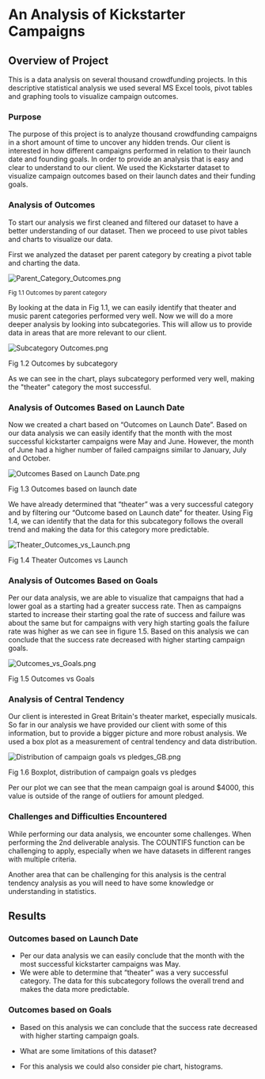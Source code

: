 # An Analysis of Kickstarter Campaigns

## Overview of Project

This is a data analysis on several thousand crowdfunding projects. In this descriptive statistical analysis we used several MS Excel tools, pivot tables and graphing tools to visualize campaign outcomes.

### Purpose

The purpose of this project is to analyze thousand crowdfunding campaigns in a short amount of time to uncover any hidden trends. Our client is interested in how different campaigns performed in relation to their launch date and founding goals. In order to provide an analysis that is easy and clear to understand to our client. We used the Kickstarter dataset to visualize campaign outcomes based on their launch dates and their funding goals.

### Analysis of Outcomes

To start our analysis we first cleaned and filtered our dataset to have a better understanding of our dataset. Then we proceed to use pivot tables and charts to visualize our data. 

First we analyzed the dataset per parent category by creating a pivot table and charting the data.

![Parent_Category_Outcomes.png](charts/Parent%20Category%20Outcomes.png)

<sub>Fig 1.1 Outcomes by parent category
  

By looking at the data in Fig 1.1, we can easily identify that theater and music parent categories performed very well. Now we will do a more deeper analysis by looking into subcategories. This will allow us to provide data in areas that are more relevant to our client.

![Subcategory Outcomes.png](charts/Subcategory%20Outcomes.png)

Fig 1.2 Outcomes by subcategory

As we can see in the chart, plays subcategory performed very well, making the "theater" category the most successful.

### Analysis of Outcomes Based on Launch Date

Now we created a chart based on “Outcomes on Launch Date”. Based on our data analysis we can easily identify that the month with the most successful kickstarter campaigns were May and June. However, the month of June had a higher number of failed campaigns similar to January, July and October.  

![Outcomes Based on Launch Date.png](charts/Outcomes%20Based%20on%20Launch%20Date.png)


Fig 1.3 Outcomes based on launch date

We have already determined that “theater” was a very successful category and by filtering our “Outcome based on Launch date” for theater. Using Fig 1.4, we can identify that the data for this subcategory follows the overall trend and making the data for this category more predictable.

![Theater_Outcomes_vs_Launch.png](resources/Theater_Outcomes_vs_Launch.png)

Fig 1.4 Theater Outcomes vs Launch

### Analysis of Outcomes Based on Goals

Per our data analysis, we are able to visualize that campaigns that had a lower goal as a starting had a greater success rate. Then as campaigns started to increase their starting goal the rate of success and failure was about the same but for campaigns with very high starting goals the failure rate was higher as we can see in figure 1.5. Based on this analysis we can conclude that the success rate decreased with higher starting campaign goals. 

![Outcomes_vs_Goals.png](resources/Outcomes_vs_Goals.png)

Fig 1.5 Outcomes vs Goals

### Analysis of Central Tendency

Our client is interested in Great Britain's theater market, especially musicals. So far in our analysis we have provided our client with some of this information, but to provide a bigger picture and more robust analysis. We used a box plot as a measurement of central tendency and data distribution. 

![Distribution of campaign goals vs pledges_GB.png](charts/Distribution%20of%20campaign%20goals%20vs%20pledges_GB.png)

Fig 1.6 Boxplot, distribution of campaign goals vs pledges

Per our plot we can see that the mean campaign goal is around $4000, this value is outside of the range of outliers for amount pledged.

### Challenges and Difficulties Encountered

While  performing our data analysis, we encounter some challenges. When performing the 2nd deliverable analysis. The COUNTIFS function can be challenging to apply, especially  when we have datasets in different ranges with multiple criteria. 

Another area that can be challenging for this analysis is the central tendency analysis as you will need to have some knowledge or understanding in statistics. 

## Results

### Outcomes based on Launch Date

- Per our data analysis we can easily conclude that the month with the  most successful kickstarter campaigns was May.
- We were able to determine that “theater” was a very successful category. The data for this subcategory follows the overall trend and makes the data more predictable.

### Outcomes based on Goals

- Based on this analysis we can conclude that the success rate decreased with higher starting campaign goals. 

- What are some limitations of this dataset?

- For this analysis we could also consider pie chart, histograms. 

